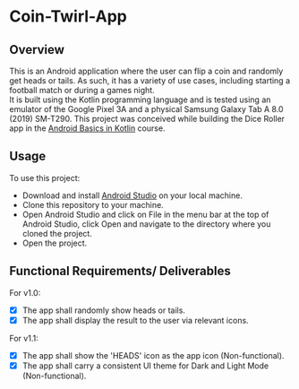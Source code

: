 # Coin-Twirl-App
## Overview
This is an Android application where the user can flip a coin and randomly get heads or tails. 
As such, it has a variety of use cases, including starting a football match or during a games night.  
It is built using the Kotlin programming language and is tested using an emulator of the Google Pixel 3A and a physical Samsung Galaxy Tab A 8.0 (2019) SM-T290. This project was conceived while building
the Dice Roller app in the [Android Basics in Kotlin](https://developer.android.com/codelabs/basic-android-kotlin-training-dice-roller-images?continue=https%3A%2F%2Fdeveloper.android.com%2Fcourses%2Fpathways%2Fandroid-basics-kotlin-four%23codelab-https%3A%2F%2Fdeveloper.android.com%2Fcodelabs%2Fbasic-android-kotlin-training-dice-roller-images#0)
course.

## Usage
To use this project:  
* Download and install [Android Studio](https://developer.android.com/studio) on your local machine.
* Clone this repository to your machine.
* Open Android Studio and click on File in the menu bar at the top of Android Studio, click Open and navigate to the directory where you cloned the project.
* Open the project.

## Functional Requirements/ Deliverables
For v1.0:
- [X] The app shall randomly show heads or tails.
- [X] The app shall display the result to the user via relevant icons. 

For v1.1:
- [X] The app shall show the 'HEADS' icon as the app icon (Non-functional).
- [X] The app shall carry a consistent UI theme for Dark and Light Mode (Non-functional).